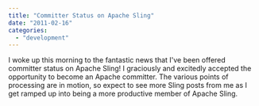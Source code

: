 ```yaml
---
title: "Committer Status on Apache Sling"
date: "2011-02-16"
categories: 
  - "development"
---
```


I woke up this morning to the fantastic news that I've been offered committer status on Apache Sling! I graciously and excitedly accepted the opportunity to become an Apache committer. The various points of processing are in motion, so expect to see more Sling posts from me as I get ramped up into being a more productive member of Apache Sling.
